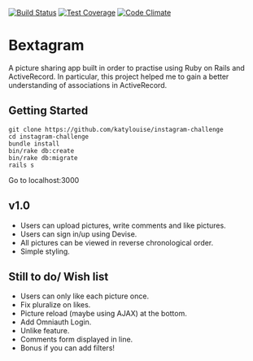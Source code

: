 [![Build Status](https://travis-ci.org/katylouise/instagram-challenge.svg?branch=master)](https://travis-ci.org/katylouise/instagram-challenge.svg?branch=master)
[![Test Coverage](https://codeclimate.com/github/katylouise/instagram-challenge/badges/coverage.svg)](https://codeclimate.com/github/katylouise/instagram-challenge/coverage)
[![Code Climate](https://codeclimate.com/github/katylouise/instagram-challenge/badges/gpa.svg)](https://codeclimate.com/github/katylouise/instagram-challenge)

Bextagram
==========
A picture sharing app built in order to practise using Ruby on Rails and ActiveRecord.  In particular, this project helped me to gain a better understanding of associations in ActiveRecord.

Getting Started
---------------
```
git clone https://github.com/katylouise/instagram-challenge
cd instagram-challenge
bundle install
bin/rake db:create
bin/rake db:migrate
rails s
```
Go to localhost:3000

v1.0
-----
* Users can upload pictures, write comments and like pictures.
* Users can sign in/up using Devise.
* All pictures can be viewed in reverse chronological order.
* Simple styling.


Still to do/ Wish list
-----------------------
* Users can only like each picture once.
* Fix pluralize on likes.
* Picture reload (maybe using AJAX) at the bottom.
* Add Omniauth Login.
* Unlike feature.
* Comments form displayed in line.
* Bonus if you can add filters!
